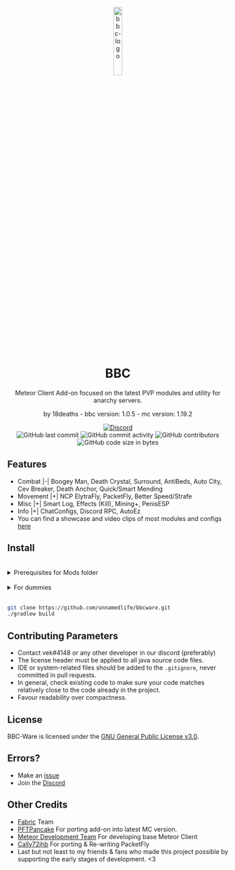 
<p align="center">
<img src="https://github.com/unnamedlife/bbcware/blob/59d30d849596812070ef595a14eaa29f4263b479/src/main/resources/assets/bbcaddon/bbcicon.PNG" alt="bbc-logo" width="20%"/>
</p>

<h1 align="center">BBC</h1>
<p align="center">Meteor Client Add-on focused on the latest PVP modules and utility for anarchy servers.</p>
<p align="center">by 18deaths - bbc version: 1.0.5 - mc version: 1.19.2</p>

<div align="center">
    <a href="https://discord.gg/UbuM7Cxtew"><img src="https://img.shields.io/discord/817139337429909545?label=Discord&style=flat-square" alt="Discord"/></a>
    <br>
    <img src="https://img.shields.io/github/last-commit/unnamedlife/bbcware?style=flat-square" alt="GitHub last commit"/>
    <img src="https://img.shields.io/github/commit-activity/w/unnamedlife/bbcware?style=flat-square" alt="GitHub commit activity"/>
    <img src="https://img.shields.io/github/contributors/unnamedlife/bbcware?style=flat-square" alt="GitHub contributors"/>
    <br>
    <img src="https://img.shields.io/github/languages/code-size/unnamedlife/bbcware?style=flat-square" alt="GitHub code size in bytes"/>
</div>


## Features
- Combat |-|   Boogey Man, Death Crystal, Surround, AntiBeds, Auto City, Cev Breaker, Death Anchor, Quick/Smart Mending
- Movement |+|   NCP ElytraFly, PacketFly, Better Speed/Strafe
- Misc |+|   Smart Log, Effects (Kill), Mining+, PenisESP
- Info |+|   ChatConfigs, Discord RPC, AutoEz
- You can find a showcase and video clips of most modules and configs [here](https://discord.gg/UbuM7Cxtew)

## Install
<br>
<details>
    <summary>Prerequisites for Mods folder</summary>
    <ul>
        <li><a href="https://github.com/MeteorDevelopment/meteor-client"><p>Meteor Client</p></a></li>
        <li><a href="https://www.curseforge.com/minecraft/mc-mods/fabric-api/files/4006117"><p>Fabric Api</p></a></li>
    <ul>
</details>
<br>
<details>
    <summary>For dummies</summary>
    <ol>
        <li><a href="https://github.com/unnamedlife/bbcware/archive/refs/heads/main.zip">Download source code zip</a></li>
        <li>Extract zip</li>
        <li>Open Folder with an IDE (for e.g Intellij)</li>
        <li>Run <code>./gradlew build</code></li>
        <li>Move the release build .jar into mods folder along the Prerequisites</li>
    </ol>
</details>
<br>

```bash
git clone https://github.com/unnamedlife/bbcware.git
./gradlew build
```

## Contributing Parameters
      
- Contact vek#4148 or any other developer in our discord (preferably)
- The license header must be applied to all java source code files.
- IDE or system-related files should be added to the `.gitignore`, never committed in pull requests.
- In general, check existing code to make sure your code matches relatively close to the code already in the project.
- Favour readability over compactness.

## License

BBC-Ware is licensed under the <a href="https://www.gnu.org/licenses/gpl-3.0.en.html">GNU General Public License v3.0</a>.



## Errors?
- Make an [issue](https://github.com/unnamedlife/bbcware/issues)
- Join the [Discord](https://discord.gg/UbuM7Cxtew)
        
## Other Credits
- [Fabric](https://fabricmc.net/) Team
- [PFTPancake](https://github.com/PFTpancake) For porting add-on into latest MC version.
- [Meteor Development Team](https://github.com/MeteorDevelopment/meteor-client) For developing base Meteor Client
- [Cally72jhb](https://github.com/cally72jhb) For porting & Re-writing PacketFly
- Last but not least to my friends & fans who made this project possible by supporting the early stages of development. <3
